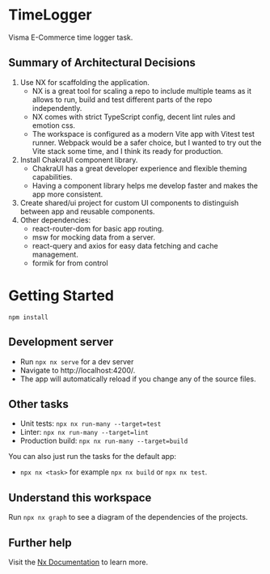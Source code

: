 # TimeLogger

Visma E-Commerce time logger task.

## Summary of Architectural Decisions

1. Use NX for scaffolding the application.
   - NX is a great tool for scaling a repo to include multiple teams as it allows to run, build and test different parts of the repo independently.
   - NX comes with strict TypeScript config, decent lint rules and emotion css.
   - The workspace is configured as a modern Vite app with Vitest test runner. Webpack would be a safer choice, but I wanted to try out the Vite stack some time, and I think its ready for production.
1. Install ChakraUI component library.
   - ChakraUI has a great developer experience and flexible theming capabilities.
   - Having a component library helps me develop faster and makes the app more consistent.
1. Create shared/ui project for custom UI components to distinguish between app and reusable components.
1. Other dependencies:
   - react-router-dom for basic app routing.
   - msw for mocking data from a server.
   - react-query and axios for easy data fetching and cache management.
   - formik for from control

# Getting Started

`npm install`

## Development server

- Run `npx nx serve` for a dev server
- Navigate to http://localhost:4200/.
- The app will automatically reload if you change any of the source files.

## Other tasks

- Unit tests: `npx nx run-many --target=test`
- Linter: `npx nx run-many --target=lint`
- Production build: `npx nx run-many --target=build`

You can also just run the tasks for the default app:

- `npx nx <task>` for example `npx nx build` or `npx nx test`.

## Understand this workspace

Run `npx nx graph` to see a diagram of the dependencies of the projects.

## Further help

Visit the [Nx Documentation](https://nx.dev) to learn more.
